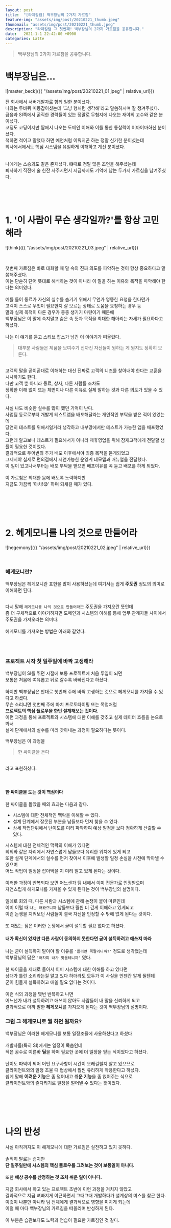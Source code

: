 ```yaml
---
layout: post
title:  "[라뗴칼럼] 백부장님의 2가지 가르침"
feature-img: "assets/img/post/20210221_thumb.jpeg"
thumbnail: "assets/img/post/20210221_thumb.jpeg"
description: "라뗴칼럼 그 첫번째! 백부장님의 2가지 가르침을 공유합니다."
date:   2021-1-1 22:42:00 +0900
categories: Latte
---
```


> 백부장님의 2가지 가르침을 공유합니다.

# 백부장님은...

![master_beck]({{ "/assets/img/post/20210221_01.jpeg" | relative_url}})

전 회사에서 서버개발자로 함께 일한 분이셨다.<br/>
나와는 두바퀴 띠동갑이셨는데 '그냥 형처럼 생각해'라고 말씀하시며 잘 챙겨주셨다.<br/>
금융과 SI쪽에서 굵직한 경력들이 있는 정말로 무협지에 나오는 재야의 고수와 같은 분이셨다.<br/>
코딩도 코딩이지만 짬에서 나오는 도메인 이해와 이를 통한 통찰력이 어마어마하신 분이셨다.<br/>
척하면 척이고 말했다 하면 예언처럼 이뤄지곤 하는 정말 신기한 분이셨는데<br/>
회사에서에서도 핵심 시스템을 유일하게 이해하고 계신 분이셨다. <br/>
<br/><br/>
나에게는 스승과도 같은 존재셨다. 떄때로 정말 많은 조언을 해주셨는데<br/>
퇴사하기 직전에 술 한잔 사주시면서 지금까지도 기억에 남는 두가지 가르침을 남겨주셨다.<br/>

<br/><br/><br/>

# 1. '이 사람이 무슨 생각일까?'를 항상 고민해라

![think]({{ "/assets/img/post/20210221_03.jpeg" | relative_url}})

<br/>

첫번째 가르침은 바로 대화할 때 말 속의 진짜 의도를 파악하는 것이 항상 중요하다고 말씀해주셨다. <br/>
이는 단순히 단어 뜻대로 해석하는 것이 아니라 이 말을 하는 이유와 목적을 파악해야 한다는 의미였다.<br/>
<br/>
예를 들어 동료가 자신의 실수를 숨기기 위해서 무언가 엉뚱한 요청을 한다던가<br/>
고객이 스스로 무엇이 필요한지 잘 모르는 상태로 도움을 요청하는 경우 등<br/>
말과 실제 목적이 다른 경우가 종종 생기기 마련이기 때문에<br/>
백부장님은 이 말에 속지말고 숨은 속 뜻과 목적을 최대한 해아리는 자세가 필요하다고 하셨다.<br/>
<br/>
나는 이 얘기를 듣고 스티브 잡스가 남긴 이 이야기가 떠올랐다.<br/>

> 대부분 사람들은 제품을 보여주기 전까진 자신들이 원하는 게 뭔지도 정확히 모른다.

<br/>
고객의 말을 곧이곧대로 이해하는 대신 진짜로 고객의 니즈를 찾아내야 한다는 교훈을 시사하기도 한다.<br/>
다만 고객 뿐 아니라 동료, 상사, 다른 사람들 조차도 <br/>
정확한 이해 없이 또는 체면이나 다른 이유로 실제 말하는 것과 다른 의도가 있을 수 있다.<br/>
<br/>
사실 나도 비슷한 실수를 많이 했던 기억이 난다.<br/>
사업팀 동료로부터 개발계 테스트앱을 배포해달라는 개인적인 부탁을 받은 적이 있었는데<br/>
당연히 테스트를 위해서일거라 생각하고 내부망에서만 테스트가 가능한 앱을 배포했었다.<br/>
그런데 알고보니 테스트가 필요해서가 아니라 제휴영업을 위해 잠재고객에게 전달할 샘플이 필요한 것이었다.<br/>
결과적으로 두어번의 추가 배포 이후에서야 최종 목적을 듣게되었고 <br/>
그제서야 실제로 편의점에서 시연가능한 운영계 데모앱과 매뉴얼을 전달했다.<br/>
이 일이 있고나서부터는 배포 부탁을 받으면 배포이유를 꼭 듣고 배포를 하게 되었다.<br/>
<br/>
이 가르침은 최대한 몸에 배도록 노력하지만 <br/>
지금도 가끔씩 '아차!😧' 하며 되새길 때가 있다.<br/>
<br/>

<br/><br/><br/>

# 2. 헤게모니를 나의 것으로 만들어라

![hegemony]({{ "/assets/img/post/20210221_02.jpeg" | relative_url}})

<br/>

### 헤게모니란?

백부장님은 헤게모니란 표현을 많이 사용하셨는데 여기서는 쉽게 **주도권** 정도의 의미로 이해하면 된다. <br/>
<br/>

다시 말해 `헤게모니를 나의 것으로 만들어라`는 주도권을 가져오란 뜻인데<br/>
좀 더 구체적으로 이야기하자면 도메인과 시스템의 이해를 통해 업무 관계자들 사이에서 주도권을 가져오라는 의미다.<br/>
<br/>
헤게모니를 가져오는 방법은 아래와 같았다.<br/>

<br/><br/>

### 프로젝트 시작 첫 일주일에 바짝 고생해라

백부장님이 SI를 뛰던 시절에 보통 프로젝트에 처음 투입이 되면<br/>
보통은 처음에 여유롭고 뒤로 갈수록 바빠진다고 하셨다.<br/>
<br/>
하지만 백부장님은 반대로 첫번째 주에 바짝 고생하는 것으로 헤게모니를 가져올 수 있다고 하셨다.<br/>
무슨 소리냐면 첫번째 주에 마치 프로토타이핑 또는 목업처럼 <br/>
**프로젝트의 핵심 플로우을 한번 설계해보는 것이다.**<br/>
이런 과정을 통해 프로젝트와 시스템에 대한 이해를 갖추고 실제 데이터 흐름을 눈으로 봐서<br/>
설계 단계에서의 실수를 미리 찾아내는 과정이 필요하다는 뜻이다.<br/>

백부장님은 이 과정을 <br/>

> 한 싸이클을 돈다

<br/>
라고 표현하셨다.<br/>
<br/><br/>

#### 한 싸이클을 도는 것이 핵심이다

한 싸이클을 돌았을 때의 효과는 다음과 같다.

- 시스템에 대한 전체적인 맥락을 이해할 수 있다.
- 설계 단계에서 잘못된 부분을 남들보다 먼저 찾을 수 있다.
- 상세 작업단위에서 난이도를 미리 파악하여 예상 일정을 보다 정확하게 산출할 수 있다.

시스템에 대한 전체적인 맥락의 이해가 있다면<br/>
회의와 같은 자리에서 자연스럽게 남들보다 유리한 위치에 있게 되고<br/>
또한 설계 단계에서의 실수를 먼저 찾아서 이후에 발생할 일정 손실을 사전에 막아낼 수 있으며<br/>
어느 작업이 일정을 잡아먹을 지 미리 알고 있게 된다는 것이다.<br/>
<br/>
이러한 과정이 반복되다 보면 어느샌가 팀 내에서 이미 전문가로 인정받으며<br/>
자연스럽게 헤게모니를 가져올 수 있게 된다는 것이 백부장님의 설명이다.<br/>
<br/>
일례로 회의 때, 다른 사람과 시스템에 관해 논쟁이 붙이 마련인데<br/>
이미 이럴 때 `나는 해봤으니까` 남들보다 훨씬 더 깊게 이해하고 있게되고<br/>
이런 논쟁을 지켜보던 사람들이 결국 자신을 인정할 수 밖에 없게 된다는 것이다.<br/>
<br/>
또 재밌는 점은 이러한 논쟁에서 굳이 설득할 필요 없다고 하셨다.<br/>

#### 내가 확신이 있지만 다른 사람이 동의하지 못한다면 굳이 설득하려고 애쓰지 마라

나는 굳이 설득하지 말아야 할 이유를 `'틀리면 쪽팔리니까?'` 정도로 생각했는데<br/>
백부장님의 답은 `'어차피 내가 맞을테니까'` 였다.<br/>
<br/>
한 싸이클을 제대로 돌아서 이미 시스템에 대한 이해를 하고 있다면<br/>
상대가 틀린 소리라는걸 알고 있다 하더라도 모두가 이 사실을 언젠간 알게 될텐데<br/>
굳이 힘들게 설득하려고 애쓸 필요 없다는 것이다.<br/>
<br/>
이런 식의 과정을 몇번 반복하고 나면<br/>
어느샌가 내가 설득하려고 애쓰지 않아도 사람들이 내 말을 신뢰하게 되고<br/>
결과적으로 아까 말한 **헤게모니**를 가져오게 된다는 것이 백부장님의 설명이다.<br/>

### 그럼 그 헤게모니로 뭘 하면 될까요?

백부장님은 이러한 헤게모니를 보통 일정조율에 사용하셨다고 하셨다<br/>
<br/>
개발자들(특히 SI)에게는 일정이 목숨인데<br/>
적은 공수로 이른바 **딜**을 하며 필요한 곳에 더 일정을 얻는 식이었다고 하셨다.<br/>
<br/>
난이도 파악이 되어 어떤 요구사항이 시간이 오래걸릴지 알고 있으므로<br/>
클라이언트와의 일정 조율 때 협상에서 훨씬 유리하게 작용한다고 하셨다.<br/>
쉽게 말해 **어려운 기능**은 좀 덜어내고 **쉬운 기능**을 좀 얹어주는 식으로<br/>
클라이언트와의 줄다리기로 일정을 벌어낼 수 있다는 뜻이었다.<br/>
<br/>

<br/><br/><br/>

# 나의 반성

사실 아직까지도 이 헤게모니에 대한 가르침은 실천하고 있지 못하다.<br/>
<br/>
솔직히 말로는 쉽지만 <br/>
**단 일주일만에 시스템의 핵심 플로우를 그려보는 것이 보통일이 아니다.**<br/>
<br/>
또한 **예상 공수를 산정하는 것 조차 쉬운 일이 아니다.**<br/>
<br/>
지금 회사에서 하고 있는 프로젝트 초반에 이런 과정을 거치지 않았고<br/>
결과적으로 지금 뼈빠지게 야근하면서 그때그때 개발하다가 설계상의 미스를 찾곤 한다.<br/>
이것이 나뿐만 아니라 팀 전체에게 결과적으로 영향을 미치게 되는데<br/>
이럴 때 마다 백부장님의 가르침을 떠올리며 반성하게 된다.<br/>
<br/>
이 부분은 습관보다도 노력과 연습이 필요한 가르침인 것 같다.<br/>
